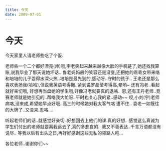 ```yaml
---
title: 今天
date: 2009-07-01
---
```


# 今天

今天家里人请老师些吃了个饭.

老师些一个二个都好漂亮(帅)哦,李老笑起来越来越像大脸的手机链了,她还找我算账,说我毕业了那天说她坏话..
鲁老妈妈般的笑容还是没变,还把她的乖乖女带来咯和培培的儿子耍得水深火热..培培是最先到的,感动呀..守时的孩子..
王老还是那么喜欢表扬我(哈哈),但说我英语考得撇..紧到说罗晶莹考得高,晕哟~
还有冯老..看起就好亲切哦, 好想再当盘她的学生哦,好像冯老就要真的退咯..
恩,还有王丹老师..竞赛老师就是她引见的..帮咯我大忙呀..平时也关心我的紧..感动~~
哎,小刘(宇)老师病咯,没来成,希望她早点好哦..高三的时候她对我太客气咯 遭不住..
袁老一如既往的大牌了..又没来.忍咯....

听起老师们的话..就感觉好亲切..好想回去上他们的课.真的好想..
感觉这么真诚为学生们付出的老师就要离我远去了,真的多悲哀的..
我又不善表达..千言万语都没有说尽..
等我以后有出头之日,再好好感谢这些无私的领路人吧...

各位老师..谢谢你们~~
